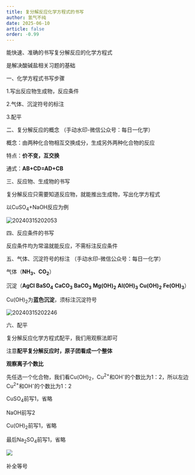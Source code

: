 ```yaml
---
title: 复分解反应化学方程式的书写
author: 氢气不纯
date: 2025-06-10
article: false
order: -0.99
---
```


能快速、准确的书写复分解反应的化学方程式

是解决酸碱盐相关习题的基础

一、化学方程式书写步骤

1.写出反应物生成物，反应条件

2.气体、沉淀符号的标注

3.配平

二、复分解反应的概念	（手动水印-微信公众号：每日一化学）

概念：由两种化合物相互交换成分，生成另外两种化合物的反应

特点：**价不变，互交换**

通式：**AB+CD=AD+CB**

三、反应物、生成物的书写

复分解反应只需要知道反应物，就能推出生成物，写出化学方程式

以CuSO<sub>4</sub>+NaOH反应为例

![20240315202053](https://img.edaychem.cn//img/20240315202053.jpg)​

四、反应条件的书写

反应条件均为常温就能反应，不需标注反应条件

五、气体、沉淀符号的标注	（手动水印-微信公众号：每日一化学）

气体（**NH**​**<sub>3</sub>**​ **、CO**​**<sub>2</sub>**）

沉淀（**AgCl BaSO**​**<sub>4</sub>** **CaCO**​**<sub>3</sub>** **BaCO**​**<sub>3</sub>** **Mg(OH)**​**<sub>2</sub>** **Al(OH)**​**<sub>3</sub>** **Cu(OH)**​**<sub>2</sub>** **Fe(OH)**​**<sub>3</sub>**）

Cu(OH)<sub>2</sub>为**蓝色沉淀**，须标注沉淀符号

![20240315202246](https://img.edaychem.cn//img/20240315202246.jpg)​

六、配平

复分解反应化学方程式配平，我们用观察法即可

注意**配平复分解反应时，原子团看成一个整体**

**观察离子个数比**

先任选一个化合物，我们看Cu(OH)<sub>2</sub>，Cu<sup>2+</sup>和OH<sup>-</sup>的个数比为1：2，所以左边Cu<sup>2+</sup>和OH<sup>-</sup>的个数比为1：2

CuSO<sub>4</sub>前写1，省略

NaOH前写2

Cu(OH)<sub>2</sub>前写1，省略

最后Na<sub>2</sub>SO<sub>4</sub>前写1，省略

![](https://img.edaychem.cn//img/20240315203024.jpg)​

补全等号

‍
